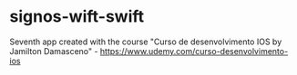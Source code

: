 # signos-wift-swift
Seventh app created with the course "Curso de desenvolvimento IOS by Jamilton Damasceno" - https://www.udemy.com/curso-desenvolvimento-ios
